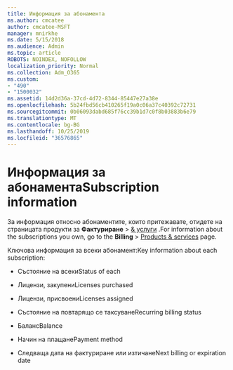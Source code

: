 ```yaml
---
title: Информация за абонамента
ms.author: cmcatee
author: cmcatee-MSFT
manager: mnirkhe
ms.date: 5/15/2018
ms.audience: Admin
ms.topic: article
ROBOTS: NOINDEX, NOFOLLOW
localization_priority: Normal
ms.collection: Adm_O365
ms.custom:
- "490"
- "1500032"
ms.assetid: 14d2d36a-37cd-4d72-8344-85447e27a38e
ms.openlocfilehash: 5b24fbd56cb410265f19a0c06a37c40392c72731
ms.sourcegitcommit: 0b06093dabd685f76cc39b1d7c0f8b03883b6e79
ms.translationtype: MT
ms.contentlocale: bg-BG
ms.lasthandoff: 10/25/2019
ms.locfileid: "36576865"
---
```

# <a name="subscription-information"></a><span data-ttu-id="16a6d-102">Информация за абонамента</span><span class="sxs-lookup"><span data-stu-id="16a6d-102">Subscription information</span></span>

<span data-ttu-id="16a6d-103">За информация относно абонаментите, които притежавате, отидете на страницата продукти за **Фактуриране** \> [& услуги](https://go.microsoft.com/fwlink/p/?linkid=842054) .</span><span class="sxs-lookup"><span data-stu-id="16a6d-103">For information about the subscriptions you own, go to the **Billing** \> [Products & services](https://go.microsoft.com/fwlink/p/?linkid=842054) page.</span></span>
  
<span data-ttu-id="16a6d-104">Ключова информация за всеки абонамент:</span><span class="sxs-lookup"><span data-stu-id="16a6d-104">Key information about each subscription:</span></span>
  
- <span data-ttu-id="16a6d-105">Състояние на всеки</span><span class="sxs-lookup"><span data-stu-id="16a6d-105">Status of each</span></span>

- <span data-ttu-id="16a6d-106">Лицензи, закупени</span><span class="sxs-lookup"><span data-stu-id="16a6d-106">Licenses purchased</span></span>

- <span data-ttu-id="16a6d-107">Лицензи, присвоени</span><span class="sxs-lookup"><span data-stu-id="16a6d-107">Licenses assigned</span></span>

- <span data-ttu-id="16a6d-108">Състояние на повтарящо се таксуване</span><span class="sxs-lookup"><span data-stu-id="16a6d-108">Recurring billing status</span></span>

- <span data-ttu-id="16a6d-109">Баланс</span><span class="sxs-lookup"><span data-stu-id="16a6d-109">Balance</span></span>

- <span data-ttu-id="16a6d-110">Начин на плащане</span><span class="sxs-lookup"><span data-stu-id="16a6d-110">Payment method</span></span>

- <span data-ttu-id="16a6d-111">Следваща дата на фактуриране или изтичане</span><span class="sxs-lookup"><span data-stu-id="16a6d-111">Next billing or expiration date</span></span>